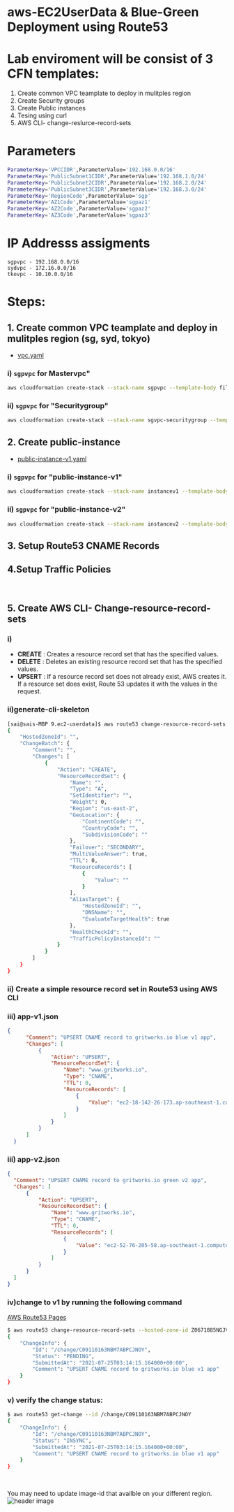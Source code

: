 # aws-EC2UserData & Blue-Green Deployment using Route53

# Lab enviroment will be consist of 3 CFN templates: 
1. Create common VPC teamplate to deploy in mulitples region 
2. Create Security groups
3. Create Public instances
4. Tesing using curl
5. AWS CLI- change-reslurce-record-sets

# Parameters 
```bash
ParameterKey='VPCCIDR',ParameterValue='192.168.0.0/16'
ParameterKey='PublicSubnet1CIDR',ParameterValue='192.168.1.0/24'
ParameterKey='PublicSubnet2CIDR',ParameterValue='192.168.2.0/24'
ParameterKey='PublicSubnet3CIDR',ParameterValue='192.168.3.0/24'
ParameterKey='RegionCode',ParameterValue='sgp'
ParameterKey='AZ1Code',ParameterValue='sgpaz1'
ParameterKey='AZ2Code',ParameterValue='sgpaz2'
ParameterKey='AZ3Code',ParameterValue='sgpaz3'
```

# IP Addresss assigments 
```
sgpvpc - 192.168.0.0/16
sydvpc - 172.16.0.0/16
tkovpc - 10.10.0.0/16
```

# Steps: 

## 1. Create common VPC teamplate and deploy in mulitples region (sg, syd, tokyo)
- [vpc.yaml](./Templates/vpc.yaml)

### i) `sgpvpc` for Mastervpc" 

```bash 
aws cloudformation create-stack --stack-name sgpvpc --template-body file://vpc.yaml --parameters ParameterKey='VPCCIDR',ParameterValue='192.168.0.0/16' ParameterKey='PublicSubnet1CIDR',ParameterValue='192.168.1.0/24' ParameterKey='PublicSubnet2CIDR',ParameterValue='192.168.2.0/24' ParameterKey='PublicSubnet3CIDR',ParameterValue='192.168.3.0/24' ParameterKey='RegionCode',ParameterValue='sgp' ParameterKey='AZ1Code',ParameterValue='sgpaz1' ParameterKey='AZ2Code',ParameterValue='sgpaz2' ParameterKey='AZ3Code',ParameterValue='sgpaz3'
```
### ii) `sgpvpc` for "Securitygroup" 

```bash
aws cloudformation create-stack --stack-name sgvpc-securitygroup --template-body file://vpc-securitygroup.yaml --parameters ParameterKey='vpcStackName',ParameterValue='sgpvpc' 
```
## 2. Create public-instance 
- [public-instance-v1.yaml](./Templates/public-instance-v1.yaml)


### i) `sgpvpc` for "public-instance-v1"

```bash
aws cloudformation create-stack --stack-name instancev1 --template-body file://public-instance-v1.yaml --parameters ParameterKey='vpcStackName',ParameterValue='sgpvpc' ParameterKey='vpcSecurityGroupStackName',ParameterValue='sgvpc-securitygroup' ParameterKey='appVersion',ParameterValue='v1'
```

### ii) `sgpvpc` for "public-instance-v2"

```bash
aws cloudformation create-stack --stack-name instancev2 --template-body file://public-instance-v2.yaml --parameters ParameterKey='vpcStackName',ParameterValue='sgpvpc' ParameterKey='vpcSecurityGroupStackName',ParameterValue='sgvpc-securitygroup' ParameterKey='appVersion',ParameterValue='v2'
```
## 3. Setup Route53 CNAME Records


## 4.Setup Traffic Policies



<br>

## 5. Create AWS CLI- Change-resource-record-sets

### i) 
- **CREATE** : Creates a resource record set that has the specified values.
- **DELETE** : Deletes an existing resource record set that has the specified values.
- **UPSERT** :
If a resource record set does not already exist, AWS creates it. If a
resource set does exist, Route 53 updates it with the values in the
request.

### ii)generate-cli-skeleton

```bash
[sai@sais-MBP 9.ec2-userdata]$ aws route53 change-resource-record-sets --generate-cli-skeleton
{
    "HostedZoneId": "",
    "ChangeBatch": {
        "Comment": "",
        "Changes": [
            {
                "Action": "CREATE",
                "ResourceRecordSet": {
                    "Name": "",
                    "Type": "A",
                    "SetIdentifier": "",
                    "Weight": 0,
                    "Region": "us-east-2",
                    "GeoLocation": {
                        "ContinentCode": "",
                        "CountryCode": "",
                        "SubdivisionCode": ""
                    },
                    "Failover": "SECONDARY",
                    "MultiValueAnswer": true,
                    "TTL": 0,
                    "ResourceRecords": [
                        {
                            "Value": ""
                        }
                    ],
                    "AliasTarget": {
                        "HostedZoneId": "",
                        "DNSName": "",
                        "EvaluateTargetHealth": true
                    },
                    "HealthCheckId": "",
                    "TrafficPolicyInstanceId": ""
                }
            }
        ]
    }
}
```

### ii) Create a simple resource record set in Route53 using AWS CLI

### iii) app-v1.json
```json
{
      "Comment": "UPSERT CNAME record to gritworks.io blue v1 app",
      "Changes": [
          {
              "Action": "UPSERT",
              "ResourceRecordSet": {
                  "Name": "www.gritworks.io",
                  "Type": "CNAME",
                  "TTL": 0,
                  "ResourceRecords": [
                      {
                          "Value": "ec2-18-142-26-173.ap-southeast-1.compute.amazonaws.com"
                      }
                  ]
              }
          }
      ]
  }
```

### iii) app-v2.json
```json
{
  "Comment": "UPSERT CNAME record to gritworks.io green v2 app",
  "Changes": [
      {
          "Action": "UPSERT",
          "ResourceRecordSet": {
              "Name": "www.gritworks.io",
              "Type": "CNAME",
              "TTL": 0,
              "ResourceRecords": [
                  {
                      "Value": "ec2-52-76-205-58.ap-southeast-1.compute.amazonaws.com"
                  }
              ]
          }
      }
  ]
}
```
### iv)change to v1 by running the following command
[AWS Route53 Pages](https://aws.amazon.com/premiumsupport/knowledge-center/simple-resource-record-route53-cli/)

```bash
$ aws route53 change-resource-record-sets --hosted-zone-id Z0671885NGJVMC1JAYL2 --change-batch file://app-v1.json
{
    "ChangeInfo": {
        "Id": "/change/C09110163NBM7ABPCJNOY",
        "Status": "PENDING",
        "SubmittedAt": "2021-07-25T03:14:15.164000+00:00",
        "Comment": "UPSERT CNAME record to gritworks.io blue v1 app"
    }
}
```
### v) verify the change status:
```bash
$ aws route53 get-change --id /change/C09110163NBM7ABPCJNOY
{
    "ChangeInfo": {
        "Id": "/change/C09110163NBM7ABPCJNOY",
        "Status": "INSYNC",
        "SubmittedAt": "2021-07-25T03:14:15.164000+00:00",
        "Comment": "UPSERT CNAME record to gritworks.io blue v1 app"
    }
}
```

<br>


You may need to update image-id that availble on your different region.
![header image](outputs-images/instance-imageid-err-01.png)
